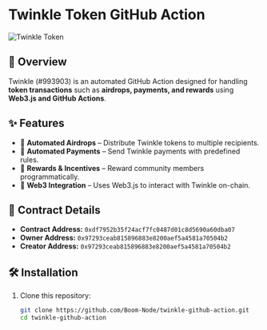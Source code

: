 # Twinkle Token GitHub Action

![Twinkle Token](https://imgur.com/a/xZSw2lH)

## 🚀 Overview
Twinkle (#993903) is an automated GitHub Action designed for handling **token transactions** such as **airdrops, payments, and rewards** using **Web3.js and GitHub Actions**.

## ✨ Features
- 🔄 **Automated Airdrops** – Distribute Twinkle tokens to multiple recipients.
- 💸 **Automated Payments** – Send Twinkle payments with predefined rules.
- 🎁 **Rewards & Incentives** – Reward community members programmatically.
- 🔧 **Web3 Integration** – Uses Web3.js to interact with Twinkle on-chain.

## 📜 Contract Details
- **Contract Address:** `0xdf7952b35f24acf7fc0487d01c8d5690a60dba07`
- **Owner Address:** `0x97293ceab815896883e8200aef5a4581a70504b2`
- **Creator Address:** `0x97293ceab815896883e8200aef5a4581a70504b2`

## 🛠 Installation
1. Clone this repository:
   ```sh
   git clone https://github.com/Boom-Node/twinkle-github-action.git
   cd twinkle-github-action
